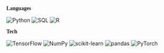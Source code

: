 <p style="font-family: 'Times New Roman', Times, serif; font-weight: bold;">Languages</p>

![Python](https://img.shields.io/badge/Python-000000?style=flat&logo=python&logoColor=auto)
![SQL](https://img.shields.io/badge/SQL-000000?style=flat&logo=postgresql&logoColor=auto)
![R](https://img.shields.io/badge/R-000000?style=flat&logo=r&logoColor=auto)

<p style="font-family: 'Times New Roman', Times, serif; font-weight: bold;">Tech</p>

![TensorFlow](https://img.shields.io/badge/TensorFlow-000000?style=flat&logo=tensorflow&logoColor=auto)
![NumPy](https://img.shields.io/badge/NumPy-000000?style=flat&logo=numpy&logoColor=auto)
![scikit-learn](https://img.shields.io/badge/scikit--learn-000000?style=flat&logo=scikitlearn&logoColor=auto)
![pandas](https://img.shields.io/badge/pandas-000000?style=flat&logo=pandas&logoColor=auto)
![PyTorch](https://img.shields.io/badge/PyTorch-000000?style=flat&logo=pytorch&logoColor=auto)
